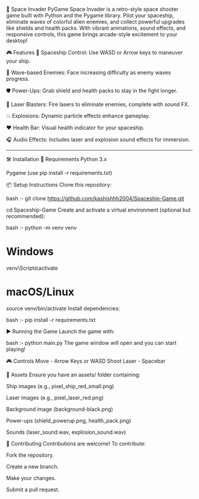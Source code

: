 🚀 Space Invader PyGame
Space Invader is a retro-style space shooter game built with Python and the Pygame library. Pilot your spaceship, eliminate waves of colorful alien enemies, and collect powerful upgrades like shields and health packs. With vibrant animations, sound effects, and responsive controls, this game brings arcade-style excitement to your desktop!

🎮 Features
🚀 Spaceship Control: Use WASD or Arrow keys to maneuver your ship.

👾 Wave-based Enemies: Face increasing difficulty as enemy waves progress.

🛡️ Power-Ups: Grab shield and health packs to stay in the fight longer.

🔫 Laser Blasters: Fire lasers to eliminate enemies, complete with sound FX.

💥 Explosions: Dynamic particle effects enhance gameplay.

❤️ Health Bar: Visual health indicator for your spaceship.

🎧 Audio Effects: Includes laser and explosion sound effects for immersion.



---------------------------------------------------------------------------------

🛠️ Installation
🔧 Requirements
Python 3.x

Pygame (use pip install -r requirements.txt)

📦 Setup Instructions
Clone this repository:

bash :-
git clone https://github.com/kashishhh2004/Spaceship-Game.git

cd Spaceship-Game
Create and activate a virtual environment (optional but recommended):

bash :-
python -m venv venv
# Windows
venv\Scripts\activate
# macOS/Linux
source venv/bin/activate
Install dependencies:

bash :-
pip install -r requirements.txt

▶️ Running the Game
Launch the game with:

bash :-
python main.py
The game window will open and you can start playing!

🎮 Controls
Move - Arrow Keys or WASD
Shoot Laser	- Spacebar

📁 Assets
Ensure you have an assets/ folder containing:

Ship images (e.g., pixel_ship_red_small.png)

Laser images (e.g., pixel_laser_red.png)

Background image (background-black.png)

Power-ups (shield_powerup.png, health_pack.png)

Sounds (laser_sound.wav, explosion_sound.wav)

🤝 Contributing
Contributions are welcome!
To contribute:

Fork the repository.

Create a new branch.

Make your changes.

Submit a pull request.

